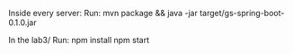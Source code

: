 Inside every server:
Run: mvn package && java -jar target/gs-spring-boot-0.1.0.jar

In the lab3/
Run:
npm install 
npm start